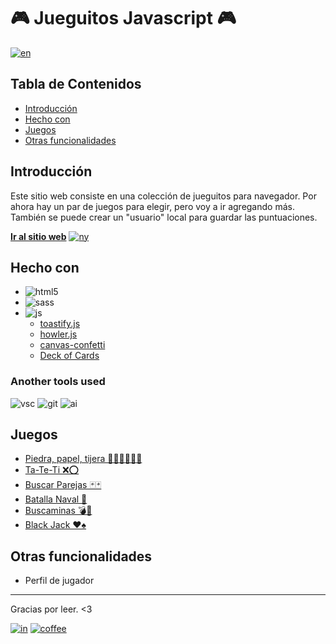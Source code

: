 # 🎮 Jueguitos Javascript 🎮

[![en]](./README.md)

## Tabla de Contenidos

- [Introducción](#introducción)
- [Hecho con](#hecho-con)
- [Juegos](#juegos)
- [Otras funcionalidades](#otras-funcionalidades)

## Introducción

Este sitio web consiste en una colección de jueguitos para navegador. Por ahora hay un par de juegos para elegir, pero voy a ir agregando más. También se puede crear un "usuario" local para guardar las puntuaciones.

[**Ir al sitio web**][live] [![ny]][ny-link]

## Hecho con

- ![html5]
- ![sass]
- ![js]
    - [toastify.js](https://apvarun.github.io/toastify-js/)
    - [howler.js](https://howlerjs.com)
    - [canvas-confetti](https://www.kirilv.com/canvas-confetti/)
    - [Deck of Cards](https://deckofcardsapi.com)

### Another tools used

![vsc] ![git] ![ai]

## Juegos

- [Piedra, papel, tijera ✊🏻✋🏻✌🏻](https://juegos-laguna.netlify.app/pages/rspls.html)
- [Ta-Te-Ti ❌⭕](https://juegos-laguna.netlify.app/pages/tictactoe.html)
- [Buscar Parejas 🃏🃏](https://juegos-laguna.netlify.app/pages/pairs.html)
- [Batalla Naval 🚢](https://juegos-laguna.netlify.app/pages/battleship.html)
- [Buscaminas 💣🚩](https://juegos-laguna.netlify.app/pages/minesweeper.html)
- [Black Jack ♥♠](https://juegos-laguna.netlify.app/pages/blackjack.html)

## Otras funcionalidades

- Perfil de jugador

---

Gracias por leer. <3

[![in]][in-link] [![coffee]][coffee-link]

[en]: https://img.shields.io/badge/README-English-blue
[ny]: https://api.netlify.com/api/v1/badges/74b5f2a5-6a78-499e-a1a5-b691b1c08342/deploy-status
[html5]: https://img.shields.io/badge/HTML5-E34F26?style=for-the-badge&logo=html5&logoColor=white
[sass]: https://img.shields.io/badge/Sass-CC6699?style=for-the-badge&logo=sass&logoColor=white
[js]: https://img.shields.io/badge/JavaScript-323330?style=for-the-badge&logo=javascript&logoColor=F7DF1E
[vsc]: https://img.shields.io/badge/VSCode-0078D4?style=flat-square&logo=visual%20studio%20code&logoColor=white
[git]: https://img.shields.io/badge/GIT-E44C30?style=flat-square&logo=git&logoColor=white
[ai]: https://img.shields.io/badge/Adobe%20Illustrator-FF9A00?style=flat-square&logo=adobe%20illustrator&logoColor=white
[in]: https://img.shields.io/badge/LinkedIn-0077B5?style=flat-square&logo=linkedin&logoColor=white
[coffee]: https://img.shields.io/badge/Buy_Me_A_Coffee-FFDD00?style=flat-square&logo=buy-me-a-coffee&logoColor=black

[live]: https://juegos-laguna.netlify.app
[ny-link]: https://app.netlify.com/sites/juegos-laguna/deploys
[btsp]: https://getbootstrap.com
[msry]: https://masonry.desandro.com
[imgl]: https://imagesloaded.desandro.com
[in-link]: https://www.linkedin.com/in/ferlagher
[coffee-link]: https://www.buymeacoffee.com/ferlagher